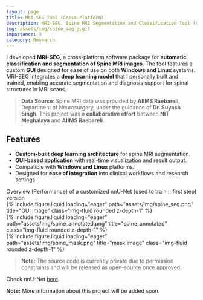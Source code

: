 ```yaml
---
layout: page
title: MRI-SEG Tool (Cross-Platform)
description: MRI-SEG, Spine MRI Segmentation and Classification Tool (Cross-Platform)
img: assets/img/spine_seg_g.gif
importance: 3
category: Research
---
```


I developed **MRI-SEG**, a cross-platform software package for **automatic classification and segmentation of Spine MRI images**. The tool features a custom **GUI** designed for ease of use on both **Windows and Linux** systems. MRI-SEG integrates a **deep learning model** that I personally built and trained, enabling accurate segmentation and diagnosis support for spinal structures in MRI scans.

> **Data Source**: Spine MRI data was provided by **AIIMS Raebareli**, Department of Neurosurgery, under the guidance of **Dr. Suyash Singh**. This project was a **collaborative effort** between **NIT Meghalaya** and **AIIMS Raebareli**.

## Features

- **Custom-built deep learning architecture** for spine MRI segmentation.
- **GUI-based application** with real-time visualization and result output.
- Compatible with **Windows and Linux** platforms.
- Designed for **ease of integration** into clinical workflows and research settings.

<div class="caption">
            Overview (Performance) of a customized nnU-Net (used to train :: first step) version
</div>

<div class="row">
    <div class="col-sm mt-3 mt-md-0">
        {% include figure.liquid loading="eager" path="assets/img/spine_seg.png" title="GUI Image" class="img-fluid rounded z-depth-1" %}
    </div>
</div>

<div class="row">
    <div class="col-sm mt-3 mt-md-0">
        {% include figure.liquid loading="eager" path="assets/img/spine_annotated.png" title="spine_annotated" class="img-fluid rounded z-depth-1" %}
    </div>
    <div class="col-sm mt-3 mt-md-0">
        {% include figure.liquid loading="eager" path="assets/img/spine_mask.png" title="mask image" class="img-fluid rounded z-depth-1" %}
    </div>
</div>

> **Note:** The source code is currently private due to permission constraints and will be released as open-source once approved.

Check nnU-Net <a href="https://github.com/MIC-DKFZ/nnUNet">here</a>.

**Note:** More information about this project will be added soon.
